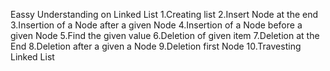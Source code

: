 Eassy Understanding on Linked List
1.Creating list
2.Insert Node at the end
3.Insertion of a Node after a given Node
4.Insertion of a Node before a given Node
5.Find the given value
6.Deletion of given item
7.Deletion at the  End
8.Deletion after a given a Node
9.Deletion first Node
10.Travesting Linked List

